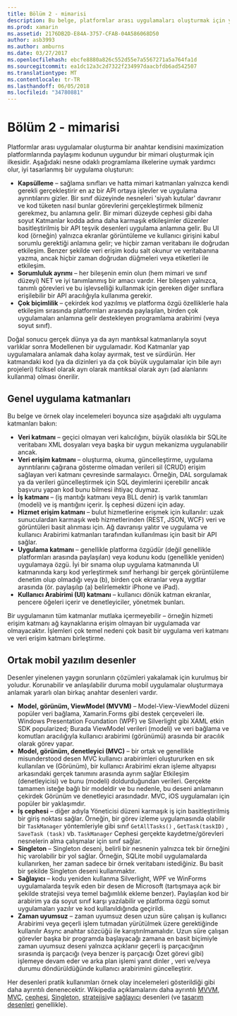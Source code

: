 ```yaml
---
title: Bölüm 2 - mimarisi
description: Bu belge, platformlar arası uygulamaları oluşturmak için yararlı mimarisi desenleri açıklar. Genel uygulama katmanları (veri katmanı, veri erişim katmanı, vb.) ve ortak mobil yazılım desenler (MVVM, MVC, vb.) açıklanır
ms.prod: xamarin
ms.assetid: 2176DB2D-E84A-3757-CFAB-04A586068D50
author: asb3993
ms.author: amburns
ms.date: 03/27/2017
ms.openlocfilehash: ebcfe8880a826c552d55e7a5567271a5a764fa1d
ms.sourcegitcommit: ea1dc12a3c2d7322f234997daacbfdb6ad542507
ms.translationtype: MT
ms.contentlocale: tr-TR
ms.lasthandoff: 06/05/2018
ms.locfileid: "34780881"
---
```

# <a name="part-2---architecture"></a>Bölüm 2 - mimarisi

Platformlar arası uygulamalar oluşturma bir anahtar kendisini maximization platformlarında paylaşımı kodunun uygundur bir mimari oluşturmak için ilkesidir. Aşağıdaki nesne odaklı programlama ilkelerine uymak yardımcı olur, iyi tasarlanmış bir uygulama oluşturun:

-   **Kapsülleme** – sağlama sınıfları ve hatta mimari katmanları yalnızca kendi gerekli gerçekleştirir en az bir API ortaya işlevler ve uygulama ayrıntılarını gizler. Bir sınıf düzeyinde nesneleri 'siyah kutular' davranır ve kod tüketen nasıl bunlar görevlerini gerçekleştirmek bilmeniz gerekmez, bu anlamına gelir. Bir mimari düzeyde cephesi gibi daha soyut Katmanlar kodda adına daha karmaşık etkileşimler düzenler basitleştirilmiş bir API teşvik desenleri uygulama anlamına gelir. Bu UI kod (örneğin) yalnızca ekranlar görüntüleme ve kullanıcı girişini kabul sorumlu gerektiği anlamına gelir; ve hiçbir zaman veritabanı ile doğrudan etkileşim. Benzer şekilde veri erişim kodu salt okunur ve veritabanına yazma, ancak hiçbir zaman doğrudan düğmeleri veya etiketleri ile etkileşim.
-   **Sorumluluk ayrımı** – her bileşenin emin olun (hem mimari ve sınıf düzeyi) NET ve iyi tanımlanmış bir amacı vardır. Her bileşen yalnızca, tanımlı görevleri ve bu işlevselliği kullanmak için gereken diğer sınıflara erişilebilir bir API aracılığıyla kullanıma gerekir.
-   **Çok biçimlilik** – çekirdek kod yazılmış ve platforma özgü özelliklerle hala etkileşim sırasında platformları arasında paylaşılan, birden çok uygulamaları anlamına gelir destekleyen programlama arabirimi (veya soyut sınıf).


Doğal sonucu gerçek dünya ya da ayrı mantıksal katmanlarıyla soyut varlıklar sonra Modellenen bir uygulamadır. Kod Katmanlar yap uygulamalara anlamak daha kolay ayırmak, test ve sürdürün. Her katmandaki kod (ya da dizinleri ya da çok büyük uygulamalar için bile ayrı projeleri) fiziksel olarak ayrı olarak mantıksal olarak ayrı (ad alanlarını kullanma) olması önerilir.

 <a name="Typical_Application_Layers" />


## <a name="typical-application-layers"></a>Genel uygulama katmanları

Bu belge ve örnek olay incelemeleri boyunca size aşağıdaki altı uygulama katmanları bakın:

-   **Veri katmanı** – geçici olmayan veri kalıcılığını, büyük olasılıkla bir SQLite veritabanı XML dosyaları veya başka bir uygun mekanizma uygulanabilir ancak.
-   **Veri erişim katmanı** – oluşturma, okuma, güncelleştirme, uygulama ayrıntılarını çağırana gösterme olmadan verileri sil (CRUD) erişim sağlayan veri katmanı çevresinde sarmalayıcı. Örneğin, DAL sorgulamak ya da verileri güncelleştirmek için SQL deyimlerini içerebilir ancak başvuru yapan kod bunu bilmesi ihtiyaç duymaz.
-   **İş katmanı** – (iş mantığı katmanı veya BLL denir) iş varlık tanımları (modeli) ve iş mantığını içerir. İş cephesi düzeni için aday.
-   **Hizmet erişim katmanı** – bulut hizmetlerine erişmek için kullanılır: uzak sunuculardan karmaşık web hizmetlerinden (REST, JSON, WCF) veri ve görüntüleri basit alınması için. Ağ davranışı yalıtır ve uygulama ve kullanıcı Arabirimi katmanları tarafından kullanılması için basit bir API sağlar.
-   **Uygulama katmanı** – genellikle platforma özgüdür (değil genellikle platformları arasında paylaşılan) veya kodunu kodu (genellikle yeniden) uygulamaya özgü. İyi bir sınama olup uygulama katmanında UI katmanında karşı kod yerleştirmek sınıf herhangi bir gerçek görüntüleme denetim olup olmadığı veya (b), birden çok ekranlar veya aygıtlar arasında (ör. paylaşılıp (a) belirlemektir iPhone ve iPad).
-   **Kullanıcı Arabirimi (UI) katmanı** – kullanıcı dönük katman ekranlar, pencere öğeleri içerir ve denetleyiciler, yönetmek bunları.


Bir uygulamanın tüm katmanlar mutlaka içermeyebilir – örneğin hizmeti erişim katmanı ağ kaynaklarına erişim olmayan bir uygulamada var olmayacaktır. İşlemleri çok temel nedeni çok basit bir uygulama veri katmanı ve veri erişim katmanı birleştirme.

 <a name="Common_Mobile_Software_Patterns" />


## <a name="common-mobile-software-patterns"></a>Ortak mobil yazılım desenler

Desenler yinelenen yaygın sorunların çözümleri yakalamak için kurulmuş bir yoludur. Korunabilir ve anlaşılabilir duruma mobil uygulamalar oluşturmaya anlamak yararlı olan birkaç anahtar desenleri vardır.

-   **Model, görünüm, ViewModel (MVVM)** – Model-View-ViewModel düzeni popüler veri bağlama, Xamarin.Forms gibi destek çerçeveleri ile. Windows Presentation Foundation (WPF) ve Silverlight gibi XAML etkin SDK popularized; Burada ViewModel verileri (modeli) ve veri bağlama ve komutları aracılığıyla kullanıcı arabirimi (görünümü) arasında bir aracılık olarak görev yapar.
-   **Model, görünüm, denetleyici (MVC)** – bir ortak ve genellikle misunderstood desen MVC kullanıcı arabirimleri oluştururken en sık kullanılan ve (Görünüm), bir kullanıcı Arabirimi ekran işleme altyapısı arkasındaki gerçek tanımını arasında ayrım sağlar Etkileşim (denetleyicisi) ve bunu (modeli) doldurduğundan verileri. Gerçekte tamamen isteğe bağlı bir modeldir ve bu nedenle, bu deseni anlamanın çekirdek Görünüm ve denetleyici arasındadır. MVC, iOS uygulamaları için popüler bir yaklaşımdır.
-   **İş cephesi** – diğer adıyla Yöneticisi düzeni karmaşık iş için basitleştirilmiş bir giriş noktası sağlar. Örneğin, bir görev izleme uygulamasında olabilir bir `TaskManager` yöntemleriyle gibi sınıf `GetAllTasks()` , `GetTask(taskID)` , `SaveTask (task)` vb. `TaskManager` Cephesi gerçekte kaydetme/görevleri nesnelerin alma çalışmalar için sınıf sağlar.
-   **Singleton** – Singleton deseni, belirli bir nesnenin yalnızca tek bir örneğini hiç varolabilir bir yol sağlar. Örneğin, SQLite mobil uygulamalarda kullanırken, her zaman sadece bir örnek veritabanı istediğiniz. Bu basit bir şekilde Singleton deseni kullanmaktır.
-   **Sağlayıcı** – kodu yeniden kullanma Silverlight, WPF ve WinForms uygulamalarda teşvik eden bir desen de Microsoft (tartışmaya açık bir şekilde stratejisi veya temel bağımlılık ekleme benzer). Paylaşılan kod bir arabirim ya da soyut sınıf karşı yazılabilir ve platforma özgü somut uygulamaları yazılır ve kod kullanıldığında geçirildi.
-   **Zaman uyumsuz** – zaman uyumsuz desen uzun süre çalışan iş kullanıcı Arabirimi veya geçerli işlem tutmadan yürütülmek üzere gerektiğinde kullanılır Async anahtar sözcüğü ile karıştırılmamalıdır. Uzun süre çalışan görevler başka bir programda başlayacağı zamana en basit biçimiyle zaman uyumsuz deseni yalnızca açıklanır geçerli iş parçacığının sırasında iş parçacığı (veya benzer iş parçacığı Özet görevi gibi) işlemeye devam eder ve arka plan işlemi yanıt dinler , veri ve/veya durumu döndürüldüğünde kullanıcı arabirimini güncelleştirir.


Her desenleri pratik kullanımları örnek olay incelemeleri gösterildiği gibi daha ayrıntılı denenecektir. Wikipedia açıklamalarını daha ayrıntılı [MVVM](https://en.wikipedia.org/wiki/Model–view–viewmodel), [MVC](https://en.wikipedia.org/wiki/Model–view–controller), [cephesi](http://en.wikipedia.org/wiki/Facade_pattern), [Singleton](http://en.wikipedia.org/wiki/Singleton_pattern), [stratejisi](http://en.wikipedia.org/wiki/Strategy_pattern)ve [sağlayıcı](http://en.wikipedia.org/wiki/Provider_model) desenleri (ve [tasarım desenleri](http://en.wikipedia.org/wiki/Design_Patterns) genellikle).
